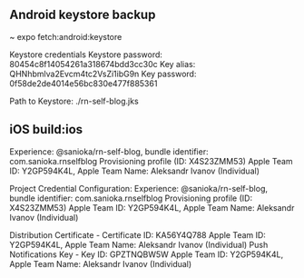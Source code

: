 ## Android keystore backup

~ expo fetch:android:keystore

Keystore credentials
Keystore password: 80454c8f14054261a318674bdd3cc30c
Key alias:         QHNhbmlva2Evcm4tc2VsZi1ibG9n
Key password:      0f58de2de4014e56bc830e477f885361

Path to Keystore:  ./rn-self-blog.jks

## iOS build:ios

Experience: @sanioka/rn-self-blog, bundle identifier: com.sanioka.rnselfblog
Provisioning profile (ID: X4S23ZMM53)
Apple Team ID: Y2GP594K4L,  Apple Team Name: Aleksandr Ivanov (Individual)

Project Credential Configuration:
Experience: @sanioka/rn-self-blog, bundle identifier: com.sanioka.rnselfblog
Provisioning profile (ID: X4S23ZMM53)
Apple Team ID: Y2GP594K4L,  Apple Team Name: Aleksandr Ivanov (Individual)

Distribution Certificate - Certificate ID: KA56Y4Q788
Apple Team ID: Y2GP594K4L,  Apple Team Name: Aleksandr Ivanov (Individual)
Push Notifications Key - Key ID: GPZTNQBW5W
Apple Team ID: Y2GP594K4L,  Apple Team Name: Aleksandr Ivanov (Individual)
